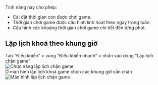 Tính năng này cho phép:

-   Cài đặt thời gian con được chơi game.
-   Thời gian chơi game được cấu hình linh hoạt theo ngày trong tuần.
-   Cấu hình các khoảng thời gian chơi game chi tiết đến từng phút.

## Lập lịch khoá theo khung giờ

  <div class="guide-container guide-grid grid--2-cols">
    <div class="guide-card">
      <div class="guide-title guide-title--10 guide-title--bullet">Tab “Điều khiển” > vùng “Điều khiển nhanh” > nhấn vào dòng “Lập lịch chặn game”</div>
      <div class="guide-content guide-content--90">  
        <img src="../../img/ip29.png" alt="Chức năng lập lịch chặn game"></img>
      </div>
    </div>
    <div class="guide-card">
      <div class="guide-title guide-title--10 guide-title--bullet">Ở màn hình lập lịch khoá game chọn các khung giờ cần chặn</div>
      <div class="guide-content guide-content--90">  
        <img src="../../img/ip30.png" alt="Màn hình lập lịch chặn game"></img>
      </div>
    </div>
  </div>
